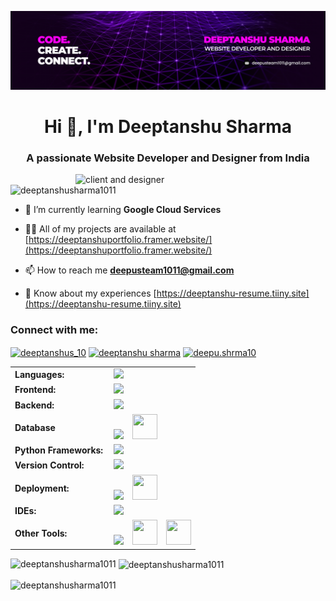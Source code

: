 ![logo](https://github.com/DeeptanshuSharma1011/DeeptanshuSharma1011/blob/main/github%20banner.png)
<h1 align="center">Hi 👋, I'm Deeptanshu Sharma</h1>
<h3 align="center">A passionate Website Developer and Designer from India</h3>

<img align="right" alt="client and designer" width="400" src="https://i.pinimg.com/originals/7f/42/96/7f42961ece8c7cd16a1384ffd16812eb.gif">

<p align="left"> <img src="https://komarev.com/ghpvc/?username=deeptanshusharma1011&label=Profile%20views&color=0e75b6&style=flat" alt="deeptanshusharma1011" /> </p>

- 🌱 I’m currently learning **Google Cloud Services**

- 👨‍💻 All of my projects are available at [https://deeptanshuportfolio.framer.website/](https://deeptanshuportfolio.framer.website/)

- 📫 How to reach me **deepusteam1011@gmail.com**

- 📄 Know about my experiences [https://deeptanshu-resume.tiiny.site](https://deeptanshu-resume.tiiny.site)

<h3 align="left">Connect with me:</h3>
<p align="left">
<a href="https://twitter.com/deeptanshus_10" target="blank"><img align="center" src="https://raw.githubusercontent.com/rahuldkjain/github-profile-readme-generator/master/src/images/icons/Social/twitter.svg" alt="deeptanshus_10" height="30" width="40" /></a>
<a href="https://linkedin.com/in/deeptanshu sharma" target="blank"><img align="center" src="https://raw.githubusercontent.com/rahuldkjain/github-profile-readme-generator/master/src/images/icons/Social/linked-in-alt.svg" alt="deeptanshu sharma" height="30" width="40" /></a>
<a href="https://instagram.com/deepu.shrma10" target="blank"><img align="center" src="https://raw.githubusercontent.com/rahuldkjain/github-profile-readme-generator/master/src/images/icons/Social/instagram.svg" alt="deepu.shrma10" height="30" width="40" /></a>
</p>

<table align="center">
    <tr>
        <td style="font-weight: bold; padding-right: 10px; vertical-align: center; border: none;">Languages:</td>
        <td><img height="40" src="https://skillicons.dev/icons?i=js,java,c,cpp,python"/></td>
    </tr>
      <tr>
        <td style="font-weight: bold; padding-right: 10px; vertical-align: center; border: none;">Frontend:</td>
        <td><img height="40" src="https://skillicons.dev/icons?i=nextjs,react,html,css"/></td>
    </tr>
    <tr>
        <td style="font-weight: bold; padding-right: 10px; vertical-align: center; border: none;">Backend:</td>
        <td><img height="40" src="https://skillicons.dev/icons?i=nodejs,express,postman"/></td>
    </tr>
    <tr>
        <td style="font-weight: bold; padding-right: 10px; vertical-align: center; border: none;">Database</td>
        <td><img height="40" src="https://skillicons.dev/icons?i=mongodb,mysql"/>
            <img height="40" src="https://encrypted-tbn0.gstatic.com/images?q=tbn:ANd9GcQnOVjTWaheo4E99cgYZ6y14tpsgHlm0VN8Hw&s" width="40" style="margin-left: 10px;">
        </td>
    </tr>
     <tr>
    <td style="font-weight: bold; padding-right: 10px; vertical-align: center; border: none;">Python Frameworks:</td>
    <td>
        <img height="40" src="https://skillicons.dev/icons?i=flask"/>
    </td>
</tr>
    <tr>
        <td style="font-weight: bold; padding-right: 10px; vertical-align: center; border: none;">Version Control:</td>
        <td><img height="40" src="https://skillicons.dev/icons?i=git,github"/></td>
    </tr>
    <tr>
        <td style="font-weight: bold; padding-right: 10px; vertical-align: center; border: none;">Deployment:</td>
        <td><img height="40" src="https://skillicons.dev/icons?i=vercel,netlify"/>
            <img height="40" src="https://tiiny.host/logo-purple.jpg" width="40" style="margin-left: 10px;">
        </td>
    </tr>
    <tr>
        <td style="font-weight: bold; padding-right: 10px; vertical-align: center; border: none;">IDEs:</td>
        <td><img height="40" src="https://skillicons.dev/icons?i=vscode,visualstudio,replit"/></td>
    </tr>
    <tr>
        <td style="font-weight: bold; padding-right: 10px; vertical-align: center; border: none;">Other Tools:</td>
        <td><img height="40" src="https://skillicons.dev/icons?i=figma,webflow,notion"/>
            <img height="40" src="https://framerusercontent.com/images/TvJ9grdPgk3sRz6T6XwkpBrFr4k.png?scale-down-to=512" width="40" style="margin-left: 10px;">
            <img height="40" src="https://play-lh.googleusercontent.com/U4LDRU0MPf22CUPk6jRXO1JW4uuoRoGePkHxUp097T_K-wAUsdhe6PZs8XJZ5_LA8KA" width="40" style="margin-left: 10px;">
        </td>
    </tr>
</table>


<p><img align="left" src="https://github-readme-stats.vercel.app/api/top-langs?username=deeptanshusharma1011&show_icons=true&locale=en&layout=compact" alt="deeptanshusharma1011" /></p>

<p>&nbsp;<img align="center" src="https://github-readme-stats.vercel.app/api?username=deeptanshusharma1011&show_icons=true&locale=en" alt="deeptanshusharma1011" /></p>

<p><img align="center" src="https://github-readme-streak-stats.herokuapp.com/?user=deeptanshusharma1011&" alt="deeptanshusharma1011" /></p>
